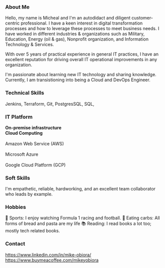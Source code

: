 ### About Me

Hello, my name is Micheal and I'm an autodidact and diligent customer-centric professional. I have a keen interest in digital transformation processes and how to leverage these processes to meet business needs. I have worked in different industries & organizations such as Military, Education, Energy (oil & gas), Nonprofit organization, and Information Technology & Services.

With over 5 years of practical experience in general IT practices, I have an excellent reputation for driving overall IT operational improvements in any organization. 

I'm passionate about learning new IT technology and sharing knowledge. Currently, I am transistioning into being a Cloud and DevOps Engineer. 

### Technical Skills
Jenkins, Terraform, Git, PostgresSQL, SQL, 

### IT Platform
**On-premise infrastructure**
<br>**Cloud Computing**<br>
<br>Amazon Web Service (AWS) <br>
<br>Microsoft Azure <br>
<br>Google Cloud Platform (GCP)<br>

### Soft Skills
I'm empathetic, reliable, hardworking, and an excellent team collaborator who leads by example.

### Hobbies
👗 Sports: I enjoy watching Formula 1 racing and football. 
🍞 Eating carbs: All forms of bread and pasta are my life
📚 Reading: I read books a lot too; mostly tech related books. 

### Contact
https://www.linkedin.com/in/mike-obiora/
<br>https://www.buymeacoffee.com/mikeyobiora<br>
